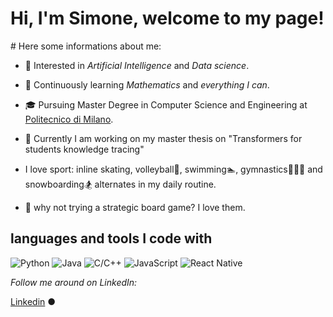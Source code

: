 # Hi,  I'm Simone, welcome to my page!

#![]()
Here some informations about me:

* 🤔   Interested in *Artificial Intelligence* and *Data science*.

* 🌱   Continuously learning  *Mathematics* and *everything I can*.

* 🎓   Pursuing Master Degree in Computer Science and Engineering at [Politecnico di Milano](https://www.polimi.it/).

* 📖   Currently I am working on my master thesis on "Transformers for students knowledge tracing"

*  I love sport: inline skating, volleyball🏐, swimming🏊, gymnastics🤸🏽‍♂️ and snowboarding🏂 alternates in my daily routine.

* 🎲 why not trying a strategic board game? I love them.



## languages and tools I code with</h3>
<p>

  <img alt="Python" src="https://img.shields.io/badge/-Python-2088FF?style=flat-square&logo=python&logoColor=white" />
  <img alt="Java" src="https://img.shields.io/badge/-Java-orange?style=flat-square&logo=java&logoColor=white" />
  <img alt="C/C++" src="https://img.shields.io/badge/-C/C++-blue?style=flat-square&logo=C++&logoColor=white" />
  <img alt="JavaScript" src="https://img.shields.io/badge/-JavaScript-yellow?style=flat-square&logo=JavaScript&logoColor=white" />
  <img alt="React Native" src="https://img.shields.io/badge/-ReactNative-45b8d8?style=flat-square&logo=react&logoColor=white" />

</p>

<i>Follow me around on LinkedIn:</i><br>

  <a target="_blank" href="https://www.linkedin.com/in/simonesartoni/">Linkedin</a> ●







